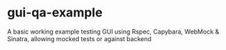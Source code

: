 # gui-qa-example
A basic working example testing GUI using Rspec, Capybara, WebMock &amp; Sinatra, allowing mocked tests or against backend 

